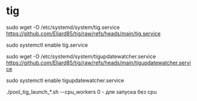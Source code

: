 # tig

sudo wget -O /etc/systemd/system/tig.service https://github.com/Eliard85/tig/raw/refs/heads/main/tig.service

sudo systemctl enable tig.service


sudo wget -O /etc/systemd/system/tigupdatewatcher.service https://github.com/Eliard85/tig/raw/refs/heads/main/tigupdatewatcher.service

sudo systemctl enable tigupdatewatcher.service

./pool_tig_launch_*.sh --cpu_workers 0 - для запуска без cpu
